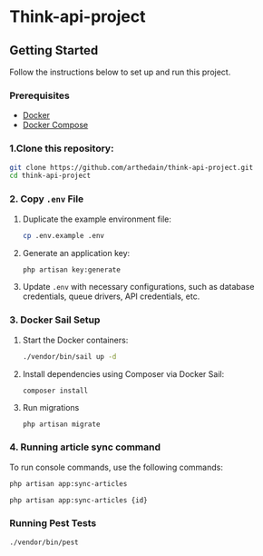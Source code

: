 # Think-api-project

## Getting Started

Follow the instructions below to set up and run this project.

### Prerequisites

- [Docker](https://docs.docker.com/get-docker/)
- [Docker Compose](https://docs.docker.com/compose/install/)


### 1.Clone this repository:
```bash
git clone https://github.com/arthedain/think-api-project.git
cd think-api-project
```


### 2. Copy `.env` File

1. Duplicate the example environment file:
    ```bash
    cp .env.example .env
    ```

2. Generate an application key:
    ```bash
    php artisan key:generate
    ```

3. Update `.env` with necessary configurations, such as database credentials, queue drivers, API credentials, etc.


### 3. Docker Sail Setup
1. Start the Docker containers:
    ```bash
    ./vendor/bin/sail up -d
    ```

2. Install dependencies using Composer via Docker Sail:
    ```bash
    composer install
    ```
3. Run migrations
    ```aiignore
    php artisan migrate
    ```

### 4. Running article sync command

To run console commands, use the following commands:

```bash
php artisan app:sync-articles

php artisan app:sync-articles {id}
```

### Running Pest Tests
```
./vendor/bin/pest
```
